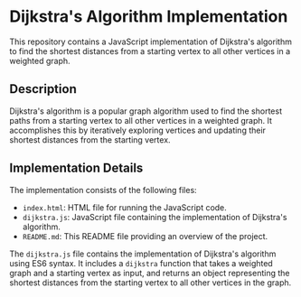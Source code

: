 # Dijkstra's Algorithm Implementation

This repository contains a JavaScript implementation of Dijkstra's algorithm to find the shortest distances from a starting vertex to all other vertices in a weighted graph.

## Description

Dijkstra's algorithm is a popular graph algorithm used to find the shortest paths from a starting vertex to all other vertices in a weighted graph. It accomplishes this by iteratively exploring vertices and updating their shortest distances from the starting vertex.

## Implementation Details

The implementation consists of the following files:

- `index.html`: HTML file for running the JavaScript code.
- `dijkstra.js`: JavaScript file containing the implementation of Dijkstra's algorithm.
- `README.md`: This README file providing an overview of the project.

The `dijkstra.js` file contains the implementation of Dijkstra's algorithm using ES6 syntax. It includes a `dijkstra` function that takes a weighted graph and a starting vertex as input, and returns an object representing the shortest distances from the starting vertex to all other vertices in the graph.
